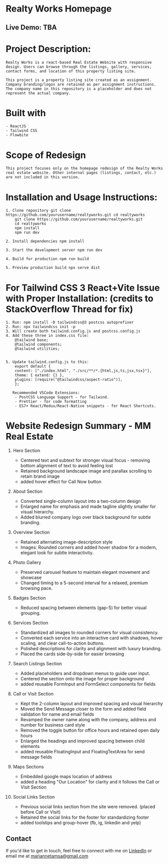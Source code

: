 # Realty Works Homepage

## Live Demo: TBA

# Project Description:

    Realty Works is a react-based Real Estate Website with responsive design. Users can browse through the listings, gallery, services, contact forms, and location of this property listing site.

    This project is a property listing site created as an assignment. Company branding/logos are retained as per assignment instructions. The company name in this repository is a placeholder and does not represent the actual company.

# Built with

    - ReactJS
    - Tailwind CSS
    - Flowbite

# Scope of Redesign

    This project focuses only on the homepage redesign of the Realty Works real estate website. Other internal pages (listings, contact, etc.) are not included in this version.

# Installation and Usage Instructions:

    1. Clone repository git clone https://github.com/yourusername/realtyworks.git cd realtyworks
        git clone https://github.com/yourusername/realtyworks.git
        cd realtyworks
        npm install
        npm run dev

    2. Install dependencies npm install

    3. Start the development server npm run dev

    4. Build for production npm run build

    5. Preview production build npx serve dist

# For Tailwind CSS 3 React+Vite Issue with Proper Installation: (credits to StackOverflow Thread for fix)

    1. Run: npm install -D tailwindcss@3 postcss autoprefixer
    2. Run: npx tailwindcss init -p
    3. Will create both tailwind.config.js and postcss.config.js
    4. Add these three in index.css file:
        @tailwind base;
        @tailwind components;
        @tailwind utilities;


    5. Update tailwind.config.js to this:
        export default {
        content: ["./index.html", "./src/**/*.{html,js,ts,jsx,tsx}"],
        theme: { extend: {} },
        plugins: [require("@tailwindcss/aspect-ratio")],
        };

       Recommended VSCode Extensions:
        - PostCSS Language Support - for Tailwind.
        - Prettier - for code formatting
        - ES7+ React/Redux/React-Native snippets - for React Shortcuts.

# Website Redesign Summary - MM Real Estate

1. Hero Section

   - Centered text and subtext for stronger visual focus - removing bottom alignment of text to avoid feeling lost
   - Retained background landscape image and parallax scrolling to retain brand image
   - added hover effect for Call Now button

2. About Section

   - Converted single-column layout into a two-column design
   - Enlarged name for emphasis and made tagline slightly smaller for visual hierarchy.
   - Added blurred company logo over black background for subtle branding.

3. Overview Section

   - Retained alternating image-description style
   - Images: Rounded corners and added hover shadow for a modern, elegant look for subtle interactivity.

4. Photo Gallery

   - Preserved carousel feature to maintain elegant movement and showcase
   - Changed timing to a 5-second interval for a relaxed, premium browsing pace.

5. Badges Section

   - Reduced spacing between elements (gap-5) for better visual grouping.

6. Services Section

   - Standardized all images to rounded corners for visual consistency.
   - Converted each service into an interactive card with shadows, hover scaling, and clear call-to-action buttons.
   - Polished descriptions for clarity and alignment with luxury branding.
   - Placed the cards side-by-side for easier browsing

7. Search Listings Section

   - Added placeholders and dropdown menus to guide user input.
   - Centered the section onto the image for proper background
   - added reusable FormInput and FormSelect components for fields

8. Call or Visit Section

   - Kept the 2-column layout and improved spacing and visual hierarchy
   - Moved the Send Message closer to the form and added field validation for name and email fields
   - Revamped the owner name along with the company, address and number for business card style
   - Removed the toggle button for office hours and retained open daily hours
   - Enlarged the headings and improved spacing between child elements
   - added reusable FloatingInput and FloatingTextArea for send message fields

9. Maps Sections

   - Embedded google maps location of address
   - added a heading "Our Location" for clarity and it follows the Call or Visit Section

10. Social Links Section
    - Previous social links section from the site were removed. (placed before Call or Visit)
    - Retained the social links for the footer for standardizing footer
    - added toolstips and group-hover (fb, ig, linkedin and yelp)

## Contact

If you'd like to get in touch, feel free to connect with me on [LinkedIn](https://www.linkedin.com/in/maria-anne-san-andres/) or email me at mariannetamsa@gmail.com
